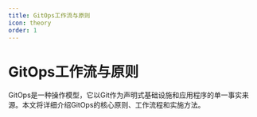```yaml
---
title: GitOps工作流与原则
icon: theory
order: 1
---
```


# GitOps工作流与原则

GitOps是一种操作模型，它以Git作为声明式基础设施和应用程序的单一事实来源。本文将详细介绍GitOps的核心原则、工作流程和实施方法。
